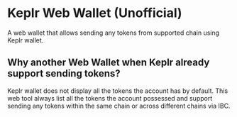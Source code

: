 # Keplr Web Wallet (Unofficial)

A web wallet that allows sending any tokens from supported chain using Keplr wallet.

## Why another Web Wallet when Keplr already support sending tokens?

Keplr wallet does not display all the tokens the account has by default. This web tool always list all the tokens the account possessed and support sending any tokens within the same chain or across different chains via IBC.
